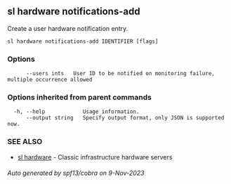 ## sl hardware notifications-add

Create a user hardware notification entry.

```
sl hardware notifications-add IDENTIFIER [flags]
```

### Options

```
      --users ints   User ID to be notified on monitoring failure, multiple occurrence allowed
```

### Options inherited from parent commands

```
  -h, --help            Usage information.
      --output string   Specify output format, only JSON is supported now.
```

### SEE ALSO

* [sl hardware](sl_hardware.md)	 - Classic infrastructure hardware servers

###### Auto generated by spf13/cobra on 9-Nov-2023
